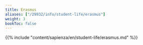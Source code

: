 ```yaml
---
title: Erasmus
aliases: ["/29932/info/student-life/erasmus"]
weight: 3
bookToc: false
---
```


{{% include "content/sapienza/en/student-life/erasmus.md" %}}